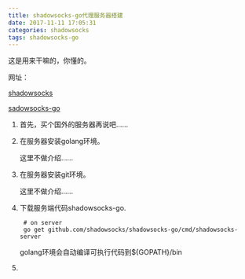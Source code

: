 ```yaml
---
title: shadowsocks-go代理服务器搭建
date: 2017-11-11 17:05:31
categories: shadowsocks
tags: shadowsocks-go
---
```


这是用来干嘛的，你懂的。

网址：

[shadowsocks](https://github.com/shadowsocks)

[sadowsocks-go](https://github.com/shadowsocks/shadowsocks-go)

1. 首先，买个国外的服务器再说吧……
   
2. 在服务器安装golang环境。

    这里不做介绍……
    
3. 在服务器安装git环境。

    这里不做介绍……
    
4. 下载服务端代码shadowsocks-go.

        # on server
        go get github.com/shadowsocks/shadowsocks-go/cmd/shadowsocks-server  
    
    golang环境会自动编译可执行代码到${GOPATH}/bin    
5.       



